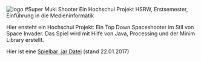 ![logo](https://i.imgur.com/ciMkPVZ.png)
#Super Muki Shooter
Ein Hochschul Projekt
HSRW, Erstsemester, Einführung in die Medieninformatik

Hier ensteht ein Hochschul Projekt: Ein Top Down Spaceshooter im Stil von Space Invader.
Das Spiel wird mit Hilfe von Java, Processing und der Minim Library erstellt.

Hier ist eine [Spielbar .jar Datei](https://drive.google.com/open?id=0BzaF9Jwf_FFpa1RPSHROdFJ0dk0) (stand 22.01.2017)
